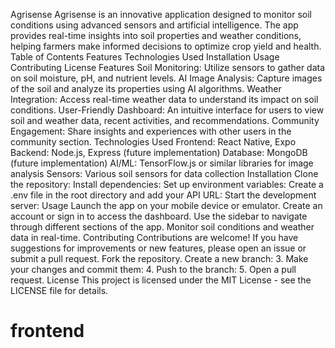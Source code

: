 
Agrisense
Agrisense is an innovative application designed to monitor soil conditions using advanced sensors and artificial intelligence. The app provides real-time insights into soil properties and weather conditions, helping farmers make informed decisions to optimize crop yield and health.
Table of Contents
Features
Technologies Used
Installation
Usage
Contributing
License
Features
Soil Monitoring: Utilize sensors to gather data on soil moisture, pH, and nutrient levels.
AI Image Analysis: Capture images of the soil and analyze its properties using AI algorithms.
Weather Integration: Access real-time weather data to understand its impact on soil conditions.
User-Friendly Dashboard: An intuitive interface for users to view soil and weather data, recent activities, and recommendations.
Community Engagement: Share insights and experiences with other users in the community section.
Technologies Used
Frontend: React Native, Expo
Backend: Node.js, Express (future implementation)
Database: MongoDB (future implementation)
AI/ML: TensorFlow.js or similar libraries for image analysis
Sensors: Various soil sensors for data collection
Installation
Clone the repository:
Install dependencies:
Set up environment variables:
Create a .env file in the root directory and add your API URL:
Start the development server:
Usage
Launch the app on your mobile device or emulator.
Create an account or sign in to access the dashboard.
Use the sidebar to navigate through different sections of the app.
Monitor soil conditions and weather data in real-time.
Contributing
Contributions are welcome! If you have suggestions for improvements or new features, please open an issue or submit a pull request.
Fork the repository.
Create a new branch:
3. Make your changes and commit them:
4. Push to the branch:
5. Open a pull request.
License
This project is licensed under the MIT License - see the LICENSE file for details.

# frontend
